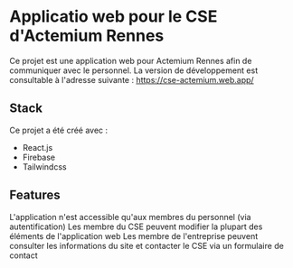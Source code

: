 # Applicatio web pour le CSE d'Actemium Rennes

Ce projet est une application web pour Actemium Rennes afin de communiquer avec le personnel.
La version de développement est consultable à l'adresse suivante : https://cse-actemium.web.app/

## Stack

Ce projet a été créé avec :
- React.js
- Firebase
- Tailwindcss

## Features

L'application n'est accessible qu'aux membres du personnel (via autentification)
Les membre du CSE peuvent modifier la plupart des éléments de l'application web
Les membre de l'entreprise peuvent consulter les informations du site et contacter le CSE via un formulaire de contact

